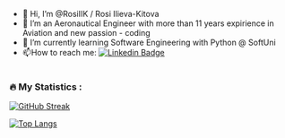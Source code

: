 - 👋 Hi, I’m @RosiIIK / Rosi Ilieva-Kitova
- 👀 I’m an Aeronautical Engineer with more than 11 years expirience in Aviation and new passion - coding 
- 🌱 I’m currently learning Software Engineering with Python @ SoftUni
- :mailbox:How to reach me: [![Linkedin Badge](https://img.shields.io/badge/-LinkedIN-blue?style=flat&logo=Linkedin&logoColor=white)](/www.linkedin.com/in/rositsa-ilieva-kitova-6b0555b8)

</div>
<img src="https://komarev.com/ghpvc/?username=RosiIIK&style=flat-square&color=blue" alt=""/>
<!---
RosiIIK/RosiIIK is a ✨ special ✨ repository because its `README.md` (this file) appears on your GitHub profile.
You can click the Preview link to take a look at your changes.
--->

### :fire: My Statistics :
[![GitHub Streak](http://github-readme-streak-stats.herokuapp.com?user=RosiIIK&theme=blood&date_format=j%20M%5B%20Y%5D)](https://git.io/streak-stats)

[![Top Langs](https://github-readme-stats.vercel.app/api/top-langs/?username=RosiIIK&layout=compact&theme=graywhite)](https://github.com/anuraghazra/github-readme-stats)
